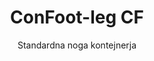---
title: "ConFoot-leg CF"
subtitle: "Standardna noga kontejnerja"
mainImage: "/images/products/confoot-leg-cf-main.jpg"
gallery:
  - "/images/products/confoot-leg-cf-1.jpg"
  - "/images/products/confoot-leg-cf-2.jpg"
  - "/images/products/confoot-leg-cf-3.jpg"
shortDescription: "ConFoot-leg CF je naš standardni model noge kontejnerja, ki skrajša čas premikanja in razklada kontejnerjev, saj lahko kontejnerje pustimo, da čakajo na razklad, s čimer vozniki ne potrebujejo čakati."
technicalDescription: "Model CF omogoča, da se kontejnerji uporabljajo kot dodatni skladiščni prostor, hkrati pa so vedno pripravljeni za premik – preprosto izvedite prikolico pod kontejnerjem in pot se nadaljuje."
videoID: "C2KwnEb-npU"
specifications:
  - name: "Teža"
    value: "24 kg na nogo"
  - name: "Nosilnost"
    value: "34 ton"
  - name: "Obseg nastavitve"
    value: "1.043 mm do 1.448 mm"
  - name: "Material"
    value: "Visokokakovostno jeklo"
price: "3.600 EUR"
priceVAT: "4.356 EUR"
pricingNotes: "Na voljo so popusti pri večjih količinah. Za podrobnosti nas kontaktirajte."
buyLink: "/contact"
howToUse: |
  1. Namestite CF nogo na kotne pritrdilne elemente kontejnerja
  2. Aktivirajte zaklepni mehanizem
  3. Po potrebi nastavite višino v razponu od 1.043 mm do 1.448 mm
  4. Postopek ponovite za vse potrebne kote
  5. Spustite prikolico in se odpravite, pri čemer pustite kontejner na nogah
benefits:
  - title: "Prihranek časa"
    description: "Skrajša čas premikanja in razklada kontejnerjev, saj lahko kontejnerje pustimo, da čakajo na razklad"
  - title: "Učinkovitost voznika"
    description: "Vozniki ne potrebujejo čakati med razkladanjem, kar jim omogoča, da se posvetijo drugim nalogam"
  - title: "Dodatni skladiščni prostor"
    description: "Kontejnerji se lahko uporabljajo kot dodatni skladiščni prostor, ko niso v prevozu"
  - title: "Takojšnja mobilnost"
    description: "Kontejnerji so vedno pripravljeni na premik – preprosto izvedite prikolico pod kontejnerjem, da se pot nadaljuje"
  - title: "Večnamenske uporabe"
    description: "Primerni za splošno rabo, skladiščenje, cisterna kontejnerje in različne industrije"
  - title: "Optimizacija stroškov"
    description: "Optimizira stroške in uporabo časa s poenostavitvijo transportnih in skladiščnih operacij"
articleContent: |
  ## Kaj je ConFoot-leg CF?

  ConFoot-leg CF je standardni model noge kontejnerja, zasnovan za optimizacijo transportnih, skladiščnih in logističnih operacij. Ta vsestranska rešitev skrajša čas premikanja in razklada kontejnerjev, saj lahko kontejnerje pustimo, da čakajo na razklad, kar pomeni, da vozniki ne potrebujejo čakati. Model CF spremeni poštanske kontejnerje v prilagodljive skladiščne enote, ki so vedno pripravljene za transport, kadar koli je to potrebno.

  ## Ključne prednosti za transport in logistiko

  ConFoot-leg CF nudi pomembne operativne prednosti za podjetja, vključenih v transport in logistiko kontejnerjev. S tem ko omogoča, da kontejnerje pustimo na nogah med čakanjem na razklad, lahko optimiziramo čas voznika in izkoriščenost voznega parka. Vozniki lahko spustijo kontejnerje in takoj nadaljujejo z naslednjo nalogo, s čimer se odpravijo dragoceni čakalni intervali med nalaganjem in razkladanjem.

  Poleg tega lahko kontejnerji, opremljeni s CF nogami, služijo kot dragocen dodatni skladiščni prostor, ko niso v prevozu. Vedno ostanejo pripravljeni za premik – preprosto izvedite prikolico pod kontejnerjem in pot se nadaljuje. Ta vsestranskost naredi model CF idealno rešitev za podjetja, ki želijo izboljšati svojo logistično učinkovitost in skladiščne zmogljivosti.

  ## Kako deluje

  ConFoot-leg CF se varno pritrdi na kotne pritrdilne elemente kontejnerja, kar zagotavlja stabilno oporo, medtem ko je kontejner postavljen za nalaganje, razkladanje ali skladiščenje. Noge imajo nastavljiv razpon od 1.043 mm do 1.448 mm, kar omogoča večnamensko postavitev v različnih operativnih okoljih. Vsaka noga tehta 24 kg, kar omogoča enostavno rokovanje operaterjem, medtem ko sistem zagotavlja pomembno nosilnost 34 ton.

  Postopek namestitve je preprost:
  1. Namestite CF noge na kotne pritrdilne elemente kontejnerja
  2. Aktivirajte zaklepni mehanizem, da pritrdite noge
  3. Nastavite višino po potrebi glede na vaše zahteve
  4. Spustite prikolico in se odpravite, pri čemer bo kontejner varno podprt z nogami

  Ko bo čas za premik kontejnerja, preprosto izvedite prikolico pod njim, pritrdite kontejner na prikolico, odstranite noge in nadaljujte s potjo.

  ## Uporaba ConFoot-leg CF

  ### Transportna podjetja
  Transportna podjetja imajo izjemno koristi od zmožnosti modela CF za optimizacijo izkoriščenosti voznega parka. Vozniki lahko prevzamejo kontejnerje pri strankah in takoj nadaljujejo z naslednjo nalogo, namesto da bi čakali na postopke nalaganja/razklada. Ta učinkovitost lahko bistveno poveča proizvodno kapaciteto obstoječih prikolic in zmanjša operativne stroške.

  ### Skladiščenje in distribucija
  Pri skladiščnih in distribucijskih operacijah model CF nudi dragoceno prilagodljivost pri upravljanju pretoka kontejnerjev. Kontejnerje je mogoče postaviti v začasna skladiščna območja na nogah, s čimer se ustvari dodatna rezervna kapaciteta v času največje obremenitve. Tak pristop zmanjša zastoje na nakladališčih in omogoča učinkovitejše načrtovanje postopkov nalaganja in razklada.

  ### Proizvodni obrati
  Proizvodni obrati lahko uporabljajo kontejnerje, opremljene s CF nogami, kot prilagodljiv dodatni skladiščni prostor za surovine ali končne izdelke. S postavitvijo kontejnerjev blizu proizvodnih območij je omogočen lažji dostop do materialov, kar zmanjšuje stroške rokovanja in povečuje proizvodno učinkovitost.

  ### Maloprodajna dejavnost
  Maloprodajna podjetja lahko izkoristijo CF noge za sezonske rešitve skladiščenja, pri čemer so kontejnerji postavljeni na strateških lokacijah za podporo upravljanja zalog v času največje obremenitve. Tak pristop zagotavlja stroškovno učinkovit dodaten prostor brez potrebe po trajni razširitvi obratov.

  ## Tehnične specifikacije

  - **Nosilnost**: 34 ton
  - **Teža**: 24 kg na nogo
  - **Obseg nastavitve**: od 1.043 mm do 1.448 mm
  - **Material**: visokokakovostno jeklo z obstojnim premazom
  - **Združljivost**: standardni pritrdilni elementi na vogalih poštanskih kontejnerjev

  ConFoot-leg CF predstavlja praktično rešitev za poenostavitev transportnih in skladiščnih operacij, saj podjetjem ponuja način za optimizacijo stroškov in časa. S tem, ko omogoča, da kontejnerje pustimo, da čakajo na razklad ter se uporabljajo kot dodatni skladiščni prostor, CF pomaga podjetjem doseči večjo učinkovitost in prilagodljivost pri ravnanju s kontejnerji.
---